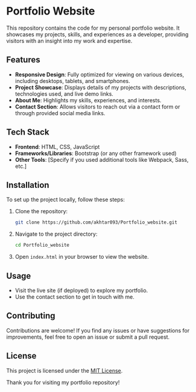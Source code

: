 # Portfolio Website

This repository contains the code for my personal portfolio website. It showcases my projects, skills, and experiences as a developer, providing visitors with an insight into my work and expertise.

## Features

- **Responsive Design**: Fully optimized for viewing on various devices, including desktops, tablets, and smartphones.
- **Project Showcase**: Displays details of my projects with descriptions, technologies used, and live demo links.
- **About Me**: Highlights my skills, experiences, and interests.
- **Contact Section**: Allows visitors to reach out via a contact form or through provided social media links.

## Tech Stack

- **Frontend**: HTML, CSS, JavaScript
- **Frameworks/Libraries**: Bootstrap (or any other framework used)
- **Other Tools**: [Specify if you used additional tools like Webpack, Sass, etc.]

## Installation

To set up the project locally, follow these steps:

1. Clone the repository:
   ```bash
   git clone https://github.com/akhtar093/Portfolio_website.git
   ```
2. Navigate to the project directory:
   ```bash
   cd Portfolio_website
   ```
3. Open `index.html` in your browser to view the website.

## Usage

- Visit the live site (if deployed) to explore my portfolio.
- Use the contact section to get in touch with me.

## Contributing

Contributions are welcome! If you find any issues or have suggestions for improvements, feel free to open an issue or submit a pull request.

## License

This project is licensed under the [MIT License](LICENSE).

Thank you for visiting my portfolio repository!
